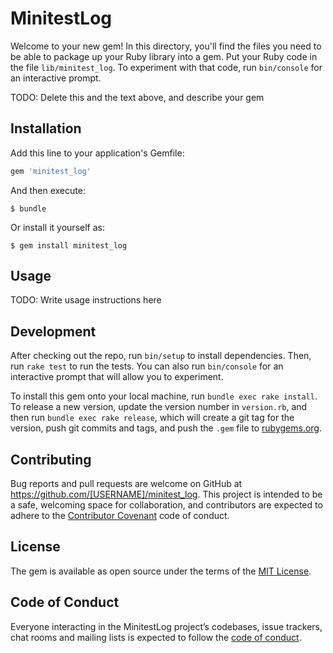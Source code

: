 # MinitestLog

Welcome to your new gem! In this directory, you'll find the files you need to be able to package up your Ruby library into a gem. Put your Ruby code in the file `lib/minitest_log`. To experiment with that code, run `bin/console` for an interactive prompt.

TODO: Delete this and the text above, and describe your gem

## Installation

Add this line to your application's Gemfile:

```ruby
gem 'minitest_log'
```

And then execute:

    $ bundle

Or install it yourself as:

    $ gem install minitest_log

## Usage

TODO: Write usage instructions here

## Development

After checking out the repo, run `bin/setup` to install dependencies. Then, run `rake test` to run the tests. You can also run `bin/console` for an interactive prompt that will allow you to experiment.

To install this gem onto your local machine, run `bundle exec rake install`. To release a new version, update the version number in `version.rb`, and then run `bundle exec rake release`, which will create a git tag for the version, push git commits and tags, and push the `.gem` file to [rubygems.org](https://rubygems.org).

## Contributing

Bug reports and pull requests are welcome on GitHub at https://github.com/[USERNAME]/minitest_log. This project is intended to be a safe, welcoming space for collaboration, and contributors are expected to adhere to the [Contributor Covenant](http://contributor-covenant.org) code of conduct.

## License

The gem is available as open source under the terms of the [MIT License](https://opensource.org/licenses/MIT).

## Code of Conduct

Everyone interacting in the MinitestLog project’s codebases, issue trackers, chat rooms and mailing lists is expected to follow the [code of conduct](https://github.com/[USERNAME]/minitest_log/blob/master/CODE_OF_CONDUCT.md).
